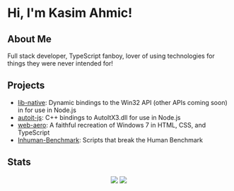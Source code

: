 # Hi, I'm Kasim Ahmic!

## About Me
Full stack developer, TypeScript fanboy, lover of using technologies for things they were never intended for!

## Projects
- [lib-native](https://github.com/KasimAhmic/lib-native): Dynamic bindings to the Win32 API (other APIs coming soon) in for use in Node.js
- [autoit-js](https://github.com/KasimAhmic/autoit-js): C++ bindings to AutoItX3.dll for use in Node.js
- [web-aero](https://github.com/KasimAhmic/web-aero): A faithful recreation of Windows 7 in HTML, CSS, and TypeScript
- [Inhuman-Benchmark](https://github.com/KasimAhmic/Inhuman-Benchmark): Scripts that break the Human Benchmark

## Stats

<div align="center">
  <img src="https://github-readme-stats.vercel.app/api/top-langs/?username=KasimAhmic&langs_count=8&theme=dark" align="center" />
  <img src="https://github-readme-stats.vercel.app/api?username=KasimAhmic&theme=dark&show_icons=true&show_icons=true&show=reviews,discussions_started,discussions_answered,prs_merged,prs_merged_percentage" align="center" />
</div>

